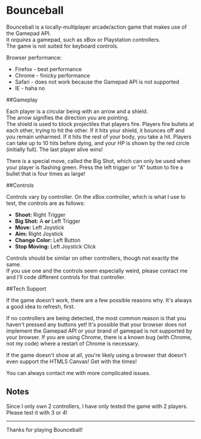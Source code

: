 Bounceball
==========

Bounceball is a locally-multiplayer arcade/action game that makes use of the Gamepad API.  
It _requires_ a gamepad, such as xBox or Playstation controllers.  
The game is not suited for keyboard controls.

Browser performance:
* Firefox - best performance
* Chrome - finicky performance
* Safari - does not work because the Gamepad API is not supported
* IE - haha no

##Gameplay

Each player is a circular being with an arrow and a shield.  
The arrow signifies the direction you are pointing.  
The shield is used to block projectiles that players fire.
Players fire bullets at each other, trying to hit the other.  If it hits your shield, it bounces off and you remain unharmed.
If it hits the rest of your body, you take a hit.  Players can take up to 10 hits before dying, and your HP is shown by the red circle (initially full).  The last player alive wins!

There is a special move, called the Big Shot, which can only be used when your player is flashing green.  Press the left trigger or "A" button to fire a bullet that is four times as large!

##Controls

Controls vary by controller.  On the xBox controller, which is what I use to test, the controls are as follows:

* __Shoot:__ Right Trigger
* __Big Shot:__ A __or__ Left Trigger
* __Move:__ Left Joystick
* __Aim:__ Right Joystick
* __Change Color:__ Left Button
* __Stop Moving:__ Left Joystick Click

Controls should be similar on other controllers, though not exactly the same.  
If you use one and the controls seem especially weird, please contact me and I'll code different controls for that controller.

##Tech Support

If the game doesn't work, there are a few possible reasons why.  It's always a good idea to refresh, first.

If no controllers are being detected, the most common reason is that you haven't pressed any buttons yet! 
It's possible that your browser does not implement the Gamepad API or your brand of gamepad is not supported by your browser.
If you are using Chrome, there is a known bug (with Chrome, not my code) where a restart of Chrome is necessary.

If the game doesn't show at all, you're likely using a browser that doesn't even support the HTML5 Canvas!  Get with the times!

You can always contact me with more complicated issues.

## Notes

Since I only own 2 controllers, I have only tested the game with 2 players.  Please test it with 3 or 4!


----


Thanks for playing Bounceball!
